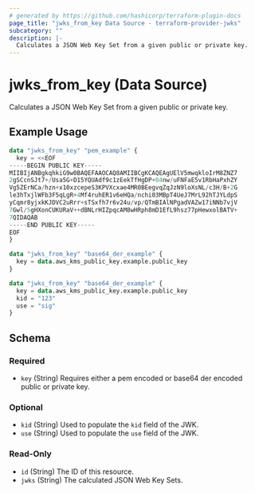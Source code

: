 ```yaml
---
# generated by https://github.com/hashicorp/terraform-plugin-docs
page_title: "jwks_from_key Data Source - terraform-provider-jwks"
subcategory: ""
description: |-
  Calculates a JSON Web Key Set from a given public or private key.
---
```


# jwks_from_key (Data Source)

Calculates a JSON Web Key Set from a given public or private key.

## Example Usage

```terraform
data "jwks_from_key" "pem_example" {
  key = <<EOF
-----BEGIN PUBLIC KEY-----
MIIBIjANBgkqhkiG9w0BAQEFAAOCAQ8AMIIBCgKCAQEAgUElV5mwqkloIrM8ZNZ7
2gSCcnSJt7+/Usa5G+D15YQUAdf9c1zEekTfHgDP+04nw/uFNFaE5v1RbHaPxhZY
Vg5ZErNCa/hzn+x10xzcepeS3KPVXcxae4MR0BEegvqZqJzN9loXsNL/c3H/B+2G
le3hTxjlWFb3F5qLgR+4Mf4ruhER1v6eHQa/nchi03MBpT4UeJ7MrL92hTJYLdpS
yCqmr8yjxkKJDVC2uRrr+sTSxfh7r6v24u/vp/QTmBIAlNPgadVAZw17iNNb7vjV
7Gwl/5gHXonCUKURaV++dBNLrHIZpqcAM8wHRph8mD1EfL9hsz77pHewxolBATV+
7QIDAQAB
-----END PUBLIC KEY-----
EOF
}

data "jwks_from_key" "base64_der_example" {
  key = data.aws_kms_public_key.example.public_key
}

data "jwks_from_key" "base64_der_example" {
  key = data.aws_kms_public_key.example.public_key
  kid = "123"
  use = "sig"
}
```

<!-- schema generated by tfplugindocs -->
## Schema

### Required

- `key` (String) Requires either a pem encoded or base64 der encoded public or private key.

### Optional

- `kid` (String) Used to populate the `kid` field of the JWK.
- `use` (String) Used to populate the `use` field of the JWK.

### Read-Only

- `id` (String) The ID of this resource.
- `jwks` (String) The calculated JSON Web Key Sets.



